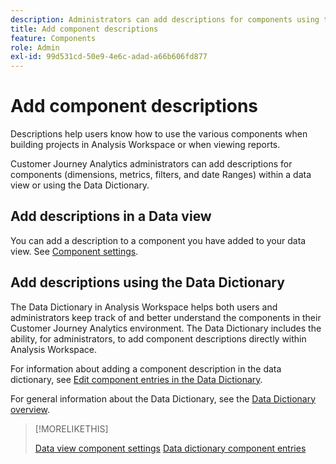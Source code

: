 ```yaml
---
description: Administrators can add descriptions for components using the data view.
title: Add component descriptions
feature: Components
role: Admin
exl-id: 99d531cd-50e9-4e6c-adad-a66b606fd877
---
```

# Add component descriptions

Descriptions help users know how to use the various components when building projects in Analysis Workspace or when viewing reports. 

Customer Journey Analytics administrators can add descriptions for components (dimensions, metrics, filters, and date Ranges) within a data view or using the Data Dictionary. 

## Add descriptions in a Data view

You can add a description to a component you have added to your data view. See [Component settings](/help/data-views/component-settings/overview.md).

## Add descriptions using the Data Dictionary

The Data Dictionary in Analysis Workspace helps both users and administrators keep track of and better understand the components in their Customer Journey Analytics environment. The Data Dictionary includes the ability, for administrators, to add component descriptions directly within Analysis Workspace. 

For information about adding a component description in the data dictionary, see [Edit component entries in the Data Dictionary](/help/components/data-dictionary/edit-entries-data-dictionary.md).

For general information about the Data Dictionary, see the [Data Dictionary overview](/help/components/data-dictionary/data-dictionary-overview.md).

>[!MORELIKETHIS]
>
>[Data view component settings](/help/data-views/component-settings/overview.md)
>[Data dictionary component entries](/help/components/data-dictionary/edit-entries-data-dictionary.md)
>
